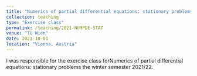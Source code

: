 ```yaml
---
title: "Numerics of partial differential equations: stationary problems"
collection: teaching
type: "Exercise class"
permalink: /teaching/2021-NUMPDE-STAT
venue: "TU Wien"
date: 2021-10-01
location: "Vienna, Austria"
---
```


I was responsible for the exercise class forNumerics of partial differential equations: stationary problems the winter semester 2021/22.
